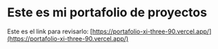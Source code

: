 # Este es mi portafolio de proyectos 
 
 Este es el link para revisarlo: 
[https://portafolio-xi-three-90.vercel.app/](https://portafolio-xi-three-90.vercel.app/)
 

